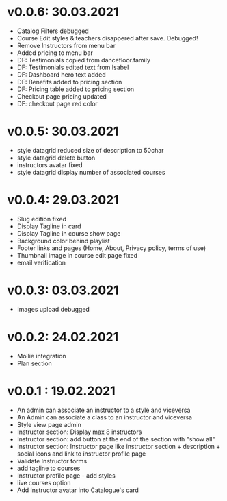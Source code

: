 # v0.0.6: 30.03.2021
* Catalog Filters debugged
* Course Edit styles & teachers disappered after save. Debugged!
* Remove Instructors from menu bar
* Added pricing to menu bar
* DF: Testimonials copied from dancefloor.family 
* DF: Testimonials edited text from Isabel
* DF: Dashboard hero text added
* DF: Benefits added to pricing section
* DF: Pricing table added to pricing section
* Checkout page pricing updated
* DF: checkout page red color

# v0.0.5: 30.03.2021
* style datagrid reduced size of description to 50char
* style datagrid delete button
* instructors avatar fixed
* style datagrid display number of associated courses

# v0.0.4: 29.03.2021
* Slug edition fixed
* Display Tagline in card
* Display Tagline in course show page
* Background color behind playlist
* Footer links and pages (Home, About, Privacy policy, terms of use) 
* Thumbnail image in course edit page fixed
* email verification

# v0.0.3: 03.03.2021
* Images upload debugged

# v0.0.2: 24.02.2021
* Mollie integration
* Plan section

# v0.0.1 : 19.02.2021
* An admin can associate an instructor to a style and viceversa
* An Admin can associate a class to an instructor and viceversa
* Style view page admin
* Instructor section: Display max 8 instructors
* Instructor section: add button at the end of the section with "show all"
* Instructor section: Instructor page like instructor section + description + social icons and link to instructor profile page
* Validate Instructor forms
* add tagline to courses
* Instructor profile page - add styles
* live courses option
* Add instructor avatar into Catalogue's card

